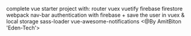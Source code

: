 complete vue starter project with:
router
vuex
vuetify
firebase
firestore
webpack
nav-bar
authentication with firebase + save the user in vuex & local storage
sass-loader
vue-awesome-notifications
<@By AmitBiton 'Eden-Tech'>
